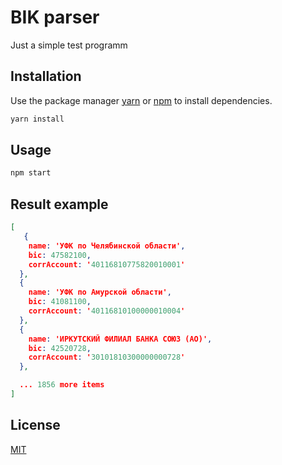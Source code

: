 # BIK parser

Just a simple test programm

## Installation

Use the package manager [yarn](https://yarnpkg.com/) or [npm](https://www.npmjs.com/) to install dependencies.

```bash
yarn install
```

## Usage

```bash
npm start
```
## Result example
```json
[
   {
    name: 'УФК по Челябинской области',
    bic: 47582100,
    corrAccount: '40116810775820010001'
  },
  {
    name: 'УФК по Амурской области',
    bic: 41081100,
    corrAccount: '40116810100000010004'
  },
  {
    name: 'ИРКУТСКИЙ ФИЛИАЛ БАНКА СОЮЗ (АО)',
    bic: 42520728,
    corrAccount: '30101810300000000728'
  },

  ... 1856 more items
]

```

## License
[MIT](https://choosealicense.com/licenses/mit/)